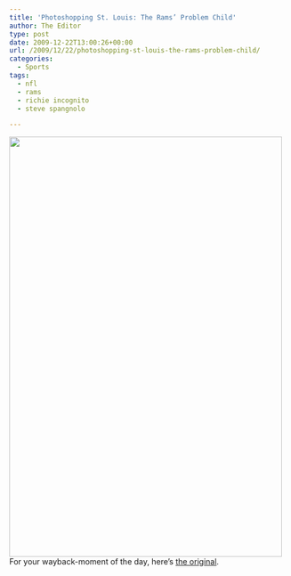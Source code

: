 ```yaml
---
title: 'Photoshopping St. Louis: The Rams’ Problem Child'
author: The Editor
type: post
date: 2009-12-22T13:00:26+00:00
url: /2009/12/22/photoshopping-st-louis-the-rams-problem-child/
categories:
  - Sports
tags:
  - nfl
  - rams
  - richie incognito
  - steve spangnolo

---
```

[<img class="aligncenter size-full wp-image-2624" title="problem_child_rams" src="http://punchingkitty.com/wp-content/uploads/2009/12/problem_child_rams.jpg" alt="" width="490" height="755" srcset="http://media.punchingkitty.com/wordpress/2009/12/problem_child_rams.jpg 490w, http://media.punchingkitty.com/wordpress/2009/12/problem_child_rams-194x300.jpg 194w" sizes="(max-width: 490px) 100vw, 490px" />][1]For your wayback-moment of the day, here&#8217;s <a href="http://punchingkitty.com/wp-content/uploads/2009/12/problem_child.jpg" target="_blank">the original</a>.

 [1]: http://punchingkitty.com/wp-content/uploads/2009/12/problem_child_rams.jpg